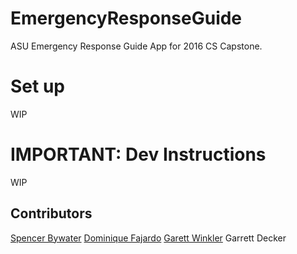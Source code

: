 # EmergencyResponseGuide
ASU Emergency Response Guide App for 2016 CS Capstone.

# Set up
WIP

# IMPORTANT: Dev Instructions
WIP

## Contributors
[Spencer Bywater](https://github.com/spencerbyw)
[Dominique Fajardo](https://github.com/dnfajard)
[Garett Winkler](https://github.com/garettwinkler)
Garrett Decker
